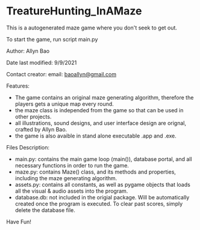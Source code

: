 # TreatureHunting_InAMaze
This is a autogenerated maze game where you don't seek to get out.

To start the game, run script main.py

Author: Allyn Bao

Date last modified: 9/9/2021

Contact creator: email: baoallyn@gmail.com

Features: 
- The game contains an original maze generating algorithm, therefore the players gets a unique map every round.
- the maze class is independed from the game so that can be used in other projects.
- all illustrations, sound designs, and user interface design are orignal, crafted by Allyn Bao.
- the game is also avaible in stand alone executable .app and .exe.


Files Description:
- main.py: contains the main game loop (main()), database portal, and all necessary functions in order to run the game.
- maze.py: contains Maze() class, and its methods and properties, including the maze generating algorithm.
- assets.py: contains all constants, as well as pygame objects that loads all the visual & audio assets into the program.
- database.db: not included in the origial package. Will be automatically created once the program is executed. To clear past scores, simply delete the database file.

Have Fun!
